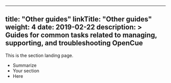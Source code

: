 
---
title: "Other guides"
linkTitle: "Other guides"
weight: 4
date: 2019-02-22
description: >
  Guides for common tasks related to managing, supporting, and troubleshooting
  OpenCue
---

This is the section landing page.

* Summarize
* Your section
* Here

